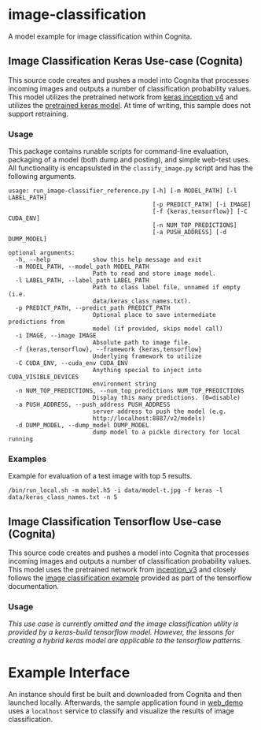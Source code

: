 # image-classification
A model example for image classification within Cognita.

## Image Classification Keras Use-case (Cognita)
This source code creates and pushes a model into Cognita that processes
incoming images and outputs a number of classification probability values.
This model utilizes the pretrained network from [keras inception v4](https://github.com/kentsommer/keras-inceptionV4)
and utilizes the [pretrained keras model](https://github.com/kentsommer/keras-inceptionV4/releases).
At time of writing, this sample does not support retraining.

### Usage
This package contains runable scripts for command-line evaluation,
packaging of a model (both dump and posting), and simple web-test
uses.   All functionality is encapsulsted in the `classify_image.py`
script and has the following arguments.

```
usage: run_image-classifier_reference.py [-h] [-m MODEL_PATH] [-l LABEL_PATH]
                                         [-p PREDICT_PATH] [-i IMAGE]
                                         [-f {keras,tensorflow}] [-C CUDA_ENV]
                                         [-n NUM_TOP_PREDICTIONS]
                                         [-a PUSH_ADDRESS] [-d DUMP_MODEL]

optional arguments:
  -h, --help            show this help message and exit
  -m MODEL_PATH, --model_path MODEL_PATH
                        Path to read and store image model.
  -l LABEL_PATH, --label_path LABEL_PATH
                        Path to class label file, unnamed if empty (i.e.
                        data/keras_class_names.txt).
  -p PREDICT_PATH, --predict_path PREDICT_PATH
                        Optional place to save intermediate predictions from
                        model (if provided, skips model call)
  -i IMAGE, --image IMAGE
                        Absolute path to image file.
  -f {keras,tensorflow}, --framework {keras,tensorflow}
                        Underlying framework to utilize
  -C CUDA_ENV, --cuda_env CUDA_ENV
                        Anything special to inject into CUDA_VISIBLE_DEVICES
                        environment string
  -n NUM_TOP_PREDICTIONS, --num_top_predictions NUM_TOP_PREDICTIONS
                        Display this many predictions. (0=disable)
  -a PUSH_ADDRESS, --push_address PUSH_ADDRESS
                        server address to push the model (e.g.
                        http://localhost:8887/v2/models)
  -d DUMP_MODEL, --dump_model DUMP_MODEL
                        dump model to a pickle directory for local running

```


### Examples
Example for evaluation of a test image with top 5 results.
```
/bin/run_local.sh -m model.h5 -i data/model-t.jpg -f keras -l data/keras_class_names.txt -n 5
```




## Image Classification Tensorflow Use-case (Cognita)
This source code creates and pushes a model into Cognita that processes
incoming images and outputs a number of classification probability values.
This model uses the pretrained network from [inception_v3](http://download.tensorflow.org/models/image/imagenet/inception-2015-12-05.tgz) and closely
follows the [image classification example](https://tensorflow.org/tutorials/image_recognition/)
provided as part of the tensorflow documentation.

### Usage
*This use case is currently omitted and the image classification
utility is provided by a keras-build tensorflow model. However, the
lessons for creating a hybrid keras model are applicable to the tensorflow
patterns.*

# Example Interface
An instance should first be built and downloaded from Cognita and then
launched locally.  Afterwards, the sample application found in 
[web_demo](web_demo) uses a `localhost` service to classify
and visualize the results of image classification.
